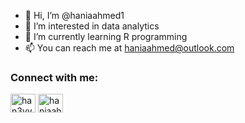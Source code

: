 - 👋 Hi, I’m @haniaahmed1
- 👀 I’m interested in data analytics
- 🌱 I’m currently learning R programming
- 📫 You can reach me at haniaahmed@outlook.com

<h3 align="left">Connect with me:</h3>
<p align="left">
<a href="https://twitter.com/han3yy" target="blank"><img align="center" src="https://raw.githubusercontent.com/rahuldkjain/github-profile-readme-generator/master/src/images/icons/Social/twitter.svg" alt="han3yy" height="30" width="40" /></a>
<a href="https://linkedin.com/in/hania-ahmeds" target="blank"><img align="center" src="https://raw.githubusercontent.com/rahuldkjain/github-profile-readme-generator/master/src/images/icons/Social/linked-in-alt.svg" alt="haniaahmeds" height="30" width="40" /></a>
</p>


<!---
haniaahmed1/haniaahmed1 is a ✨ special ✨ repository because its `README.md` (this file) appears on your GitHub profile.
You can click the Preview link to take a look at your changes.
--->
